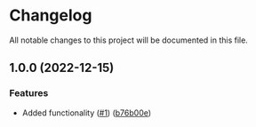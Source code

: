 # Changelog

All notable changes to this project will be documented in this file.

## 1.0.0 (2022-12-15)


### Features

* Added functionality ([#1](https://github.com/justtrackio/terraform-aws-dynamodb-autoscaler/issues/1)) ([b76b00e](https://github.com/justtrackio/terraform-aws-dynamodb-autoscaler/commit/b76b00eb9a0ff46afa7e102a6c222f8c700e0cb5))
